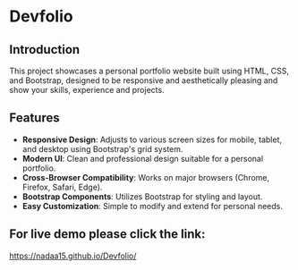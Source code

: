 # Devfolio
## Introduction
This project showcases a personal portfolio website built using HTML, CSS, and Bootstrap, designed to be responsive and aesthetically pleasing and show your skills, experience and projects.

## Features
- **Responsive Design**: Adjusts to various screen sizes for mobile, tablet, and desktop using Bootstrap's grid system.
- **Modern UI**: Clean and professional design suitable for a personal portfolio.
- **Cross-Browser Compatibility**: Works on major browsers (Chrome, Firefox, Safari, Edge).
- **Bootstrap Components**: Utilizes Bootstrap for styling and layout.
- **Easy Customization**: Simple to modify and extend for personal needs.

## For live demo please click the link:
<https://nadaa15.github.io/Devfolio/>
